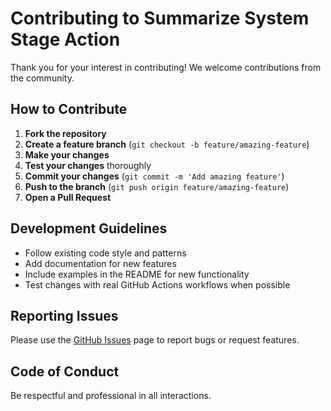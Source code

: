# Contributing to Summarize System Stage Action

Thank you for your interest in contributing! We welcome contributions from the community.

## How to Contribute

1. **Fork the repository**
2. **Create a feature branch** (`git checkout -b feature/amazing-feature`)
3. **Make your changes**
4. **Test your changes** thoroughly
5. **Commit your changes** (`git commit -m 'Add amazing feature'`)
6. **Push to the branch** (`git push origin feature/amazing-feature`)
7. **Open a Pull Request**

## Development Guidelines

- Follow existing code style and patterns
- Add documentation for new features
- Include examples in the README for new functionality
- Test changes with real GitHub Actions workflows when possible

## Reporting Issues

Please use the [GitHub Issues](https://github.com/optivem/summarize-system-stage-action/issues) page to report bugs or request features.

## Code of Conduct

Be respectful and professional in all interactions.